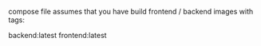 compose file assumes that you have build frontend / backend images with tags:

backend:latest
frontend:latest
